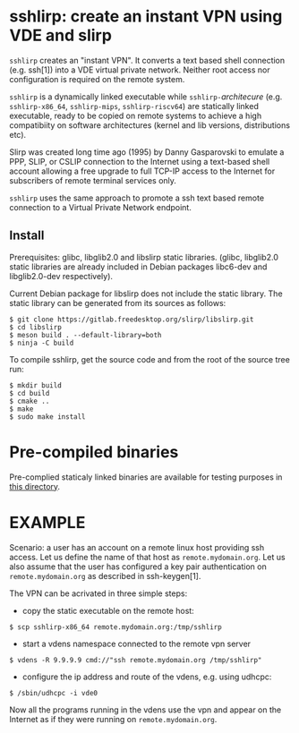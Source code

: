 # sshlirp: create an instant VPN using VDE and slirp

`sshlirp` creates an "instant VPN". It converts a text based shell
connection (e.g. ssh[1]) into a VDE virtual private network.
Neither root access nor configuration is required on the remote system.

`sshlirp` is a dynamically linked executable while `sshlirp-`*architecure*
(e.g. `sshlirp-x86_64`, `sshlirp-mips`, `sshlirp-riscv64`) are statically linked
executable, ready to be copied on remote systems to achieve a high compatibiity
on software architectures (kernel and lib versions, distributions etc).

Slirp was created long time ago (1995) by Danny Gasparovski
to emulate a PPP, SLIP, or CSLIP connection to the Internet
using a text-based shell account allowing a free upgrade to full TCP-IP
access to the Internet for subscribers of remote terminal services only.

`sshlirp` uses the same approach to promote a ssh text based remote connection to a
Virtual Private Network endpoint.

## Install

Prerequisites: glibc, libglib2.0 and libslirp static libraries.
(glibc, libglib2.0 static libraries are already included in Debian packages
 libc6-dev and libglib2.0-dev respectively).

Current Debian package for libslirp does not include the static library.
The static library can be generated from its sources as follows:

```
$ git clone https://gitlab.freedesktop.org/slirp/libslirp.git
$ cd libslirp
$ meson build . --default-library=both
$ ninja -C build
```

To compile sshlirp, get the source code and from the root of the source tree run:
```
$ mkdir build
$ cd build
$ cmake ..
$ make
$ sudo make install
```

# Pre-compiled binaries

Pre-complied staticaly linked binaries are available for testing
purposes in [this directory](http://www.cs.unibo.it/~renzo/virtualsquare/tutorial_resources/sshlirp/).

# EXAMPLE

Scenario: a user has an account on a remote linux host providing ssh access.
Let us define the name of that host as `remote.mydomain.org`.
Let us also assume that the user has configured a key pair authentication on
`remote.mydomain.org` as described in ssh-keygen[1].

The VPN can be acrivated in three simple steps:

* copy the static executable on the remote host:
```
$ scp sshlirp-x86_64 remote.mydomain.org:/tmp/sshlirp
```

* start a vdens namespace connected to the remote vpn server
```
$ vdens -R 9.9.9.9 cmd://"ssh remote.mydomain.org /tmp/sshlirp"
```

* configure the ip address and route of the vdens, e.g. using udhcpc:
```
$ /sbin/udhcpc -i vde0
```

Now all the programs running in the vdens use the vpn and appear on the Internet
as if they were running on `remote.mydomain.org`.
